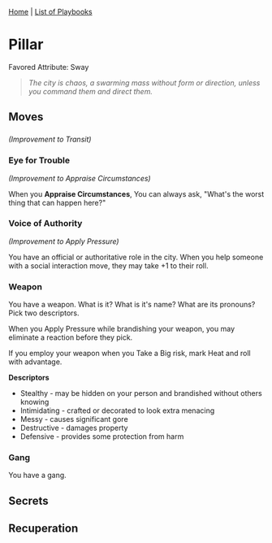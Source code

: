 [Home](../index.md) | [List of Playbooks](../index.md#Playbooks)

# Pillar
Favored Attribute: Sway

> *The city is chaos, a swarming mass without form or direction, unless you command them and direct them.*

## Moves
### 
*(Improvement to Transit)*

### Eye for Trouble
*(Improvement to Appraise Circumstances)*

When you **Appraise Circumstances**, You can always ask, "What's the worst thing that can happen here?"

### Voice of Authority
*(Improvement to Apply Pressure)*

You have an official or authoritative role in the city. When you help someone with a social interaction move, they may take +1 to their roll. 

### Weapon
You have a weapon. What is it? What is it's name? What are its pronouns? Pick two descriptors. 

When you Apply Pressure while brandishing your weapon, you may eliminate a reaction before they pick.

If you employ your weapon when you Take a Big risk, mark Heat and roll with advantage.

**Descriptors**
- Stealthy - may be hidden on your person and brandished without others knowing
- Intimidating - crafted or decorated to look extra menacing
- Messy - causes significant gore
- Destructive - damages property
- Defensive - provides some protection from harm

### Gang
You have a gang.

## Secrets
## Recuperation